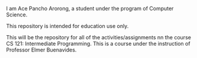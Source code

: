 I am Ace Pancho Arorong, a student under the program of Computer Science.

This repository is intended for education use only.

This will be the repository for all of the activities/assignments nn the course CS 121: Intermediate Programming.
This is a course under the instruction of Professor Elmer Buenavides.
